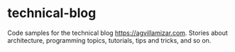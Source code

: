 # technical-blog
Code samples for the technical blog https://agvillamizar.com.
Stories about architecture, programming topics, tutorials, tips and tricks, and so on.

